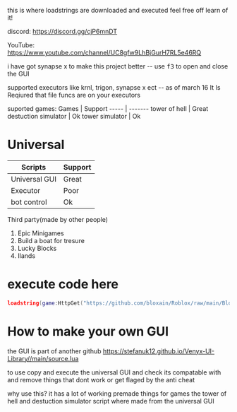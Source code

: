 this is where loadstrings are downloaded and executed feel free off learn of it!

discord: https://discord.gg/cjP6mnDT

YouTube: https://www.youtube.com/channel/UC8gfw9LhBjGurH7RL5e46RQ

i have got synapse x to make this project better -- use <kbd>f3</kbd> to open and close the GUI

supported executors like krnl, trigon, synapse x ect -- as of march 16 It Is Reqiured that file funcs are on your executors

suported games:
Games | Support
----- | -------
tower of hell | Great
destuction simulator | Ok
tower simulator | Ok

# Universal
Scripts | Support
----- | -------
Universal GUI | Great
Executor | Poor
bot control | Ok

Third party(made by other people)

1. Epic Minigames
2. Build a boat for tresure
3. Lucky Blocks
4. Ilands

# execute code here

```lua
loadstring(game:HttpGet("https://github.com/bloxain/Roblox/raw/main/Bloxhub.Lua"))()
```
# How to make your own GUI


the GUI is part of another github https://stefanuk12.github.io/Venyx-UI-Library//main/source.lua

to use copy and execute the universal GUI and check its compatable with and remove things that dont work or get flaged by the anti cheat

why use this?
it has a lot of working premade things for games the tower of hell and destuction simulator script where made from the universal GUI
